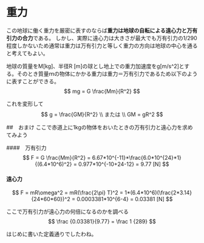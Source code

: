 # 重力
この地球に働く重力を厳密に表すのならば**重力は地球の自転による遠心力と万有引力の合力**である。
しかし、実際に遠心力は大きさが最大でも万有引力の1/290程度しかないため通常は重力は万有引力と等しく重力の方向は地球の中心を通ると考えてもよい。

地球の質量をM[kg]、半径R [m]の球とし地上での重力加速度をg[m/s^2]とする。そのとき質量ｍの物体にかかる重力は重力＝万有引力であるため以下のように表すことができる。
$$
mg = G \frac{Mm}{R^2}
$$

これを変形して
$$
g = \frac{GM}{R^2} \\
または \\
GM = gR^2
$$

##　おまけ
ここで赤道上に1kgの物体をおいたときの万有引力と遠心力を求めてみよう

####　万有引力
$$
F = G \frac{Mm}{R^2} = 6.67*10^{-11}*\frac{6.0*10^{24}*1}{(6.4*10^6)^2} = 0.977*10^{-10+24-12} = 9.77 [N]
$$

#### 遠心力
$$
F = mR\omega^2 = mR(\frac{2\pi} T)^2 = 1*(6.4*10^6)(\frac{2*3.14}{24*60*60})^2 = 0.0003381*10^{6-4} = 0.03381 [N]
$$

ここで万有引力が遠心力の何倍になるのかを調べる
$$
\frac {0.03381}{9.77} = \frac 1 {289}
$$

はじめに書いた定義通りでしたわね。